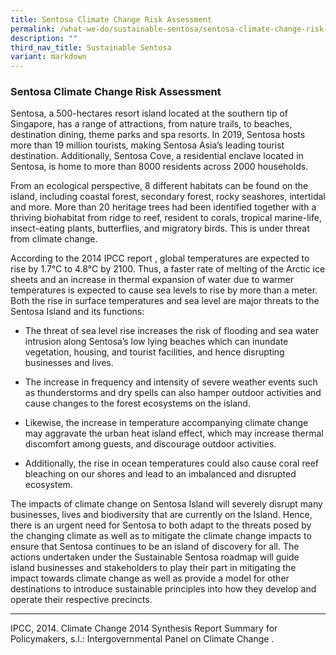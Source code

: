 ```yaml
---
title: Sentosa Climate Change Risk Assessment
permalink: /what-we-do/sustainable-sentosa/sentosa-climate-change-risk-assessment/
description: ""
third_nav_title: Sustainable Sentosa
variant: markdown
---
```

### **Sentosa Climate Change Risk Assessment**
Sentosa, a 500-hectares resort island located at the southern tip of Singapore, has a range of attractions, from nature trails, to beaches, destination dining, theme parks and spa resorts. In 2019, Sentosa hosts more than 19 million tourists, making Sentosa Asia’s leading tourist destination. Additionally, Sentosa Cove, a residential enclave located in Sentosa, is home to more than 8000 residents across 2000 households.

From an ecological perspective, 8 different habitats can be found on the island, including coastal forest, secondary forest, rocky seashores, intertidal and more. More than 20 heritage trees had been identified together with a thriving biohabitat from ridge to reef, resident to corals, tropical marine-life, insect-eating plants, butterflies, and migratory birds. This is under threat from climate change. 

According to the 2014 IPCC report , global temperatures are expected to rise by 1.7°C to 4.8°C by 2100. Thus, a faster rate of melting of the Arctic ice sheets and an increase in thermal expansion of water due to warmer temperatures is expected to cause sea levels to rise by more than a meter. Both the rise in surface temperatures and sea level are major threats to the Sentosa Island and its functions: 

* The threat of sea level rise increases the risk of flooding and sea water intrusion along Sentosa’s low lying beaches which can inundate vegetation, housing, and tourist facilities, and hence disrupting businesses and lives.

* The increase in frequency and intensity of severe weather events such as thunderstorms and dry spells can also hamper outdoor activities and cause changes to the forest ecosystems on the island.

* Likewise, the increase in temperature accompanying climate change may aggravate the urban heat island effect, which may increase thermal discomfort among guests, and discourage outdoor activities.

* Additionally, the rise in ocean temperatures could also cause coral reef bleaching on our shores and lead to an imbalanced and disrupted ecosystem. 

The impacts of climate change on Sentosa Island will severely disrupt many businesses, lives and biodiversity that are currently on the Island. Hence, there is an urgent need for Sentosa to both adapt to the threats posed by the changing climate as well as to mitigate the climate change impacts to ensure that Sentosa continues to be an island of discovery for all. The actions undertaken under the Sustainable Sentosa roadmap will guide island businesses and stakeholders to play their part in mitigating the impact towards climate change as well as provide a model for other destinations to introduce sustainable principles into how they develop and operate their respective precincts. 

<hr>
  IPCC, 2014. Climate Change 2014 Synthesis Report Summary for Policymakers, s.l.: Intergovernmental Panel on Climate Change .